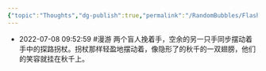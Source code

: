 ```yaml
---
{"topic":"Thoughts","dg-publish":true,"permalink":"/RandomBubbles/FlashThoughts/2022-07-08/","dgPassFrontmatter":true,"noteIcon":""}
---
```


- 2022-07-08 09:52:59
#漫游 两个盲人挽着手，空余的另一只手同步摆动着手中的探路拐杖。拐杖那样轻盈地摆动着，像隐形了的秋千的一双翅膀，他们的笑容就挂在秋千上。
